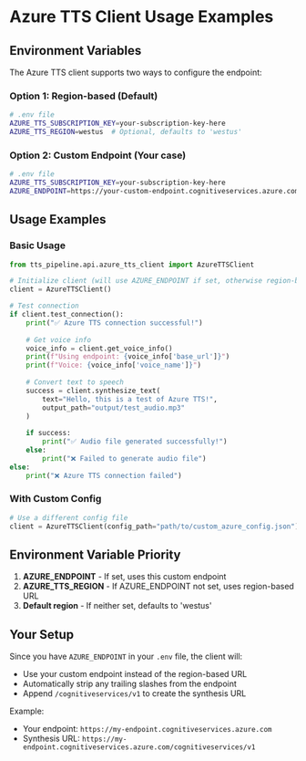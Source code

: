 # Azure TTS Client Usage Examples

## Environment Variables

The Azure TTS client supports two ways to configure the endpoint:

### Option 1: Region-based (Default)
```bash
# .env file
AZURE_TTS_SUBSCRIPTION_KEY=your-subscription-key-here
AZURE_TTS_REGION=westus  # Optional, defaults to 'westus'
```

### Option 2: Custom Endpoint (Your case)
```bash
# .env file
AZURE_TTS_SUBSCRIPTION_KEY=your-subscription-key-here
AZURE_ENDPOINT=https://your-custom-endpoint.cognitiveservices.azure.com
```

## Usage Examples

### Basic Usage
```python
from tts_pipeline.api.azure_tts_client import AzureTTSClient

# Initialize client (will use AZURE_ENDPOINT if set, otherwise region-based)
client = AzureTTSClient()

# Test connection
if client.test_connection():
    print("✅ Azure TTS connection successful!")
    
    # Get voice info
    voice_info = client.get_voice_info()
    print(f"Using endpoint: {voice_info['base_url']}")
    print(f"Voice: {voice_info['voice_name']}")
    
    # Convert text to speech
    success = client.synthesize_text(
        text="Hello, this is a test of Azure TTS!",
        output_path="output/test_audio.mp3"
    )
    
    if success:
        print("✅ Audio file generated successfully!")
    else:
        print("❌ Failed to generate audio file")
else:
    print("❌ Azure TTS connection failed")
```

### With Custom Config
```python
# Use a different config file
client = AzureTTSClient(config_path="path/to/custom_azure_config.json")
```

## Environment Variable Priority

1. **AZURE_ENDPOINT** - If set, uses this custom endpoint
2. **AZURE_TTS_REGION** - If AZURE_ENDPOINT not set, uses region-based URL
3. **Default region** - If neither set, defaults to 'westus'

## Your Setup

Since you have `AZURE_ENDPOINT` in your `.env` file, the client will:
- Use your custom endpoint instead of the region-based URL
- Automatically strip any trailing slashes from the endpoint
- Append `/cognitiveservices/v1` to create the synthesis URL

Example:
- Your endpoint: `https://my-endpoint.cognitiveservices.azure.com`
- Synthesis URL: `https://my-endpoint.cognitiveservices.azure.com/cognitiveservices/v1`
